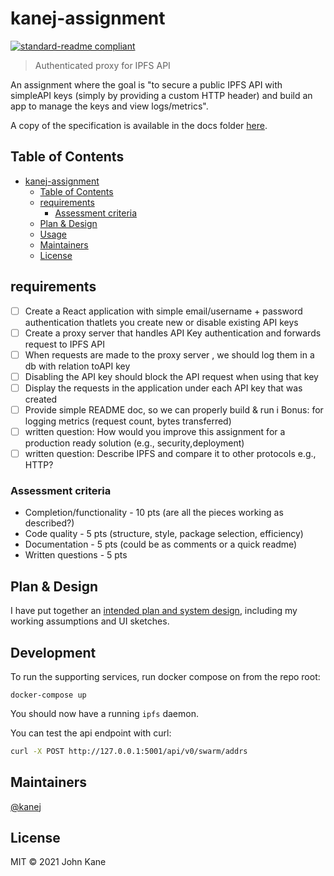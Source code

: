 # kanej-assignment

[![standard-readme compliant](https://img.shields.io/badge/standard--readme-OK-green.svg?style=flat-square)](https://github.com/RichardLitt/standard-readme)

> Authenticated proxy for IPFS API

An assignment where the goal is "to secure a public IPFS API with simpleAPI keys (simply by providing a custom HTTP header) and build an app to manage the keys and view logs/metrics".

A copy of the specification is available in the docs folder [here](./docs/Full-Stack-Engineer-Assignment.pdf).

## Table of Contents

- [kanej-assignment](#kanej-assignment)
  - [Table of Contents](#table-of-contents)
  - [requirements](#requirements)
    - [Assessment criteria](#assessment-criteria)
  - [Plan & Design](#plan--design)
  - [Usage](#usage)
  - [Maintainers](#maintainers)
  - [License](#license)

## requirements

* [ ] Create a React application with simple email/username + password authentication thatlets you create new or disable existing API keys
* [ ] Create a proxy server that handles API Key authentication and forwards request to IPFS API
* [ ] When requests are made to the proxy server , we should log them in a db with relation toAPI key
* [ ] Disabling the API key should block the API request when using that key
* [ ] Display the requests in the application under each API key that was created
* [ ] Provide simple README doc, so we can properly build & run i
Bonus: for logging metrics (request count, bytes transferred)
* [ ] written question: How would you improve this assignment for a production ready solution (e.g., security,deployment)
* [ ] written question: Describe IPFS and compare it to other protocols e.g., HTTP?

### Assessment criteria

* Completion/functionality - 10 pts (are all the pieces working as described?)
* Code quality - 5 pts (structure, style, package selection, efficiency) 
* Documentation - 5 pts (could be as comments or a quick readme)
* Written questions - 5 pts

## Plan & Design

I have put together an [intended plan and system design](./docs/plan-and-design.md),
including my working assumptions and UI sketches.

<!-- ## Install

```
```

## Usage

```
``` -->

## Development

To run the supporting services, run docker compose on from the repo root:

```
docker-compose up
```

You should now have a running `ipfs` daemon.

You can test the api endpoint with curl:

```sh
curl -X POST http://127.0.0.1:5001/api/v0/swarm/addrs
```

## Maintainers

[@kanej](https://github.com/kanej)

## License

MIT © 2021 John Kane
